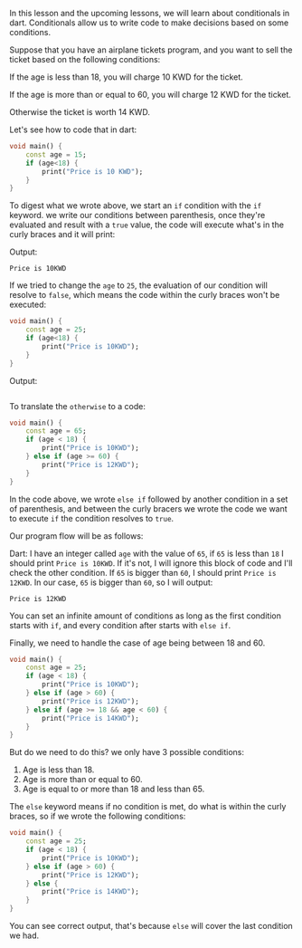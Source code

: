 In this lesson and the upcoming lessons, we will learn about conditionals in dart. Conditionals allow us to write code to make decisions based on some conditions.

Suppose that you have an airplane tickets program, and you want to sell the ticket based on the following conditions:

If the age is less than 18, you will charge 10 KWD for the ticket.

If the age is more than or equal to 60, you will charge 12 KWD for the ticket.

Otherwise the ticket is worth 14 KWD.

Let's see how to code that in dart:

```dart
void main() {
    const age = 15;
    if (age<18) {
        print("Price is 10 KWD");
    }
}
```

To digest what we wrote above, we start an `if` condition with the `if` keyword. we write our conditions between parenthesis, once they're evaluated and result with a `true` value, the code will execute what's in the curly braces and it will print:

Output:

```
Price is 10KWD
```

If we tried to change the `age` to `25`, the evaluation of our condition will resolve to `false`, which means the code within the curly braces won't be executed:

```dart
void main() {
    const age = 25;
    if (age<18) {
        print("Price is 10KWD");
    }
}
```

Output:

```

```

To translate the `otherwise` to a code:

```dart
void main() {
    const age = 65;
    if (age < 18) {
        print("Price is 10KWD");
    } else if (age >= 60) {
        print("Price is 12KWD");
    }
}
```

In the code above, we wrote `else if` followed by another condition in a set of parenthesis, and between the curly bracers we wrote the code we want to execute `if` the condition resolves to `true`.

Our program flow will be as follows:

Dart: I have an integer called `age` with the value of `65`, if `65` is less than `18` I should print `Price is 10KWD`. If it's not, I will ignore this block of code and I'll check the other condition. If `65` is bigger than `60`, I should print `Price is 12KWD`. In our case, `65` is bigger than `60`, so I will output:

```
Price is 12KWD
```

You can set an infinite amount of conditions as long as the first condition starts with `if`, and every condition after starts with `else if`.

Finally, we need to handle the case of age being between 18 and 60.

```dart
void main() {
    const age = 25;
    if (age < 18) {
        print("Price is 10KWD");
    } else if (age > 60) {
        print("Price is 12KWD");
    } else if (age >= 18 && age < 60) {
        print("Price is 14KWD");
    }
}
```

But do we need to do this? we only have 3 possible conditions:

1. Age is less than 18.
2. Age is more than or equal to 60.
3. Age is equal to or more than 18 and less than 65.

The `else` keyword means if no condition is met, do what is within the curly braces, so if we wrote the following conditions:

```dart
void main() {
    const age = 25;
    if (age < 18) {
        print("Price is 10KWD");
    } else if (age > 60) {
        print("Price is 12KWD");
    } else {
        print("Price is 14KWD");
    }
}
```

You can see correct output, that's because `else` will cover the last condition we had.
